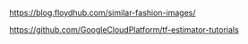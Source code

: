 
https://blog.floydhub.com/similar-fashion-images/

https://github.com/GoogleCloudPlatform/tf-estimator-tutorials

